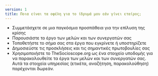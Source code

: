 ```yaml
---
version: 1
title: Ποια είναι τα οφέλη για το ίδρυμά μου εάν γίνει εταίρος;
---
```


- Συμμετάσχετε σε μια παγκόσμια προσπάθεια για την επίλυση της κρίσης
- Παρουσιάστε το έργο των μελών και των συνεργατών σας
- Τοποθετήστε το σήμα σας στα έργα που εγκρίνετε ή υποστηρίζετε
- Δημοσιεύστε τις προσκλήσεις και τις σημαντικές πρωτοβουλίες σας
- Χρησιμοποιήστε το TheSocioscope.org ως ένα στοιχείο υποδομής για να παρακολουθείτε τα έργα των μελών και των συνεργατών σας. Αυτά τα στοιχεία υπηρεσίας (ετικέτα, αναζήτηση, παρακολούθηση) παρέχονται δωρεάν.
